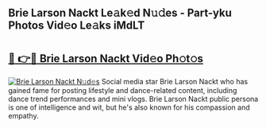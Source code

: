 ## Brie Larson Nackt Le𝚊k𝚎d N𝚞𝚍es - Part-yku Photos Vid𝚎o Le𝚊ks iMdLT

# <h2><a href="http://fb8488.evod.top/?m=Brie+Larson+Nackt">🔗 👉🔴 Brie Larson Nackt Vid𝚎o Ph𝚘t𝚘s</a></h2>

[![Brie Larson Nackt N𝚞d𝚎s](https://i.imgur.com/8V9OHl7.gif)](http://fb8488.evod.top/?m=Brie+Larson+Nackt)
Social media star Brie Larson Nackt who has gained fame for posting lifestyle and dance-related content, including dance trend performances and mini vlogs. Brie Larson Nackt public persona is one of intelligence and wit, but he's also known for his compassion and empathy. 
